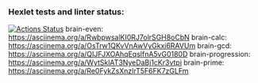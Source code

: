 ### Hexlet tests and linter status:
[![Actions Status](https://github.com/PaulKuznetsov3/frontend-project-44/workflows/hexlet-check/badge.svg)](https://github.com/PaulKuznetsov3/frontend-project-44/actions)
brain-even: https://asciinema.org/a/RwbpwsalKI0RJ7olrSGH8oCbN
brain-calc: https://asciinema.org/a/OsTrw1QKvVnAwVyGkxi6RAVUm
brain-gcd: https://asciinema.org/a/QIJFJXOAhqEqslfnA5vG0180D
brain-progression: https://asciinema.org/a/WytSklAT3NyeDaBj1cKr3vtpi
brain-prime: https://asciinema.org/a/Re0FykZsXnzlrT5F6FK7zGLFm